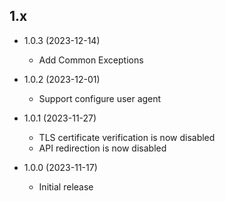 ## 1.x

- 1.0.3 (2023-12-14)
  - Add Common Exceptions 
- 1.0.2 (2023-12-01)
  - Support configure user agent

- 1.0.1 (2023-11-27)
  - TLS certificate verification is now disabled
  - API redirection is now disabled

- 1.0.0 (2023-11-17)
  - Initial release
